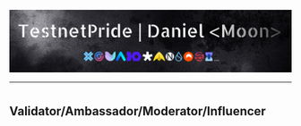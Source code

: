 [![Header](https://github.com/Hacker-web-Vi/Hacker-web-Vi/blob/main/asstes/maain2.png)](https://t.me/TestnetPride)
___
#
## Validator/Ambassador/Moderator/Influencer

<!-- <img src='https://github.com/Hacker-web-Vi/Hacker-web-Vi/blob/main/asstes/cosmos%20gif%20(1).gif' width='99.8%'> -->
